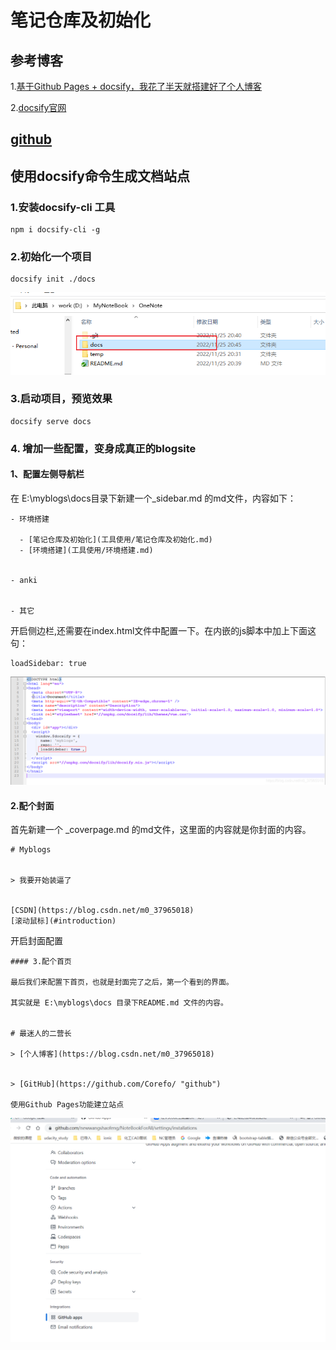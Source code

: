 # 笔记仓库及初始化

## 参考博客

1.[基于Github Pages + docsify，我花了半天就搭建好了个人博客 ](https://www.cnblogs.com/happyone/p/12152566.html)

2.[docsify官网](https://docsify.js.org/#/)

## [github](https://github.com/)


## 使用docsify命令生成文档站点

### 1.安装docsify-cli 工具
```
npm i docsify-cli -g
```

### 2.初始化一个项目
```
docsify init ./docs

```
![](images/20221125204552.png)


### 3.启动项目，预览效果
```
docsify serve docs
```

### 4. 增加一些配置，变身成真正的blogsite

#### 1、配置左侧导航栏

在 E:\myblogs\docs目录下新建一个_sidebar.md 的md文件，内容如下：
```
- 环境搭建

  - [笔记仓库及初始化](工具使用/笔记仓库及初始化.md)
  - [环境搭建](工具使用/环境搭建.md)


- anki


- 其它
```

开启侧边栏,还需要在index.html文件中配置一下。在内嵌的js脚本中加上下面这句：
```
loadSidebar: true
```
![](images/20221125205421.png)


#### 2.配个封面

首先新建一个 _coverpage.md 的md文件，这里面的内容就是你封面的内容。

```
# Myblogs


> 我要开始装逼了


[CSDN](https://blog.csdn.net/m0_37965018)
[滚动鼠标](#introduction)

```
开启封面配置

```
#### 3.配个首页

最后我们来配置下首页，也就是封面完了之后，第一个看到的界面。

其实就是 E:\myblogs\docs 目录下README.md 文件的内容。


# 最迷人的二营长

> [个人博客](https://blog.csdn.net/m0_37965018)


> [GitHub](https://github.com/Corefo/ "github")

使用Github Pages功能建立站点
```

![](images/20221125214041.png)


